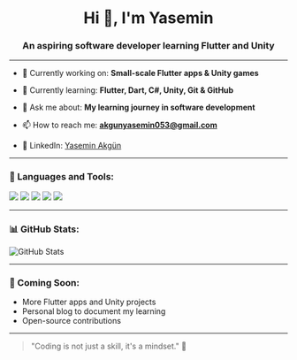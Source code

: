 <h1 align="center">Hi 👋, I'm Yasemin</h1>
<h3 align="center">An aspiring software developer learning Flutter and Unity</h3>

---

- 🔭 Currently working on: **Small-scale Flutter apps & Unity games**

- 🌱 Currently learning: **Flutter, Dart, C#, Unity, Git & GitHub**

- 💬 Ask me about: **My learning journey in software development**

- 📫 How to reach me: **akgunyasemin053@gmail.com**

- 🔗 LinkedIn: [Yasemin Akgün](https://www.linkedin.com/in/yasemin-akg%C3%BCn-1ba31b221/)

---

### 🚀 Languages and Tools:
<p align="left">
  <img src="https://img.shields.io/badge/Dart-0175C2?style=for-the-badge&logo=dart&logoColor=white"/>
  <img src="https://img.shields.io/badge/Flutter-02569B?style=for-the-badge&logo=flutter&logoColor=white"/>
  <img src="https://img.shields.io/badge/Unity-100000?style=for-the-badge&logo=unity&logoColor=white"/>
  <img src="https://img.shields.io/badge/Git-F05032?style=for-the-badge&logo=git&logoColor=white"/>
  <img src="https://img.shields.io/badge/GitHub-121013?style=for-the-badge&logo=github&logoColor=white"/>
</p>

---

### 📊 GitHub Stats:
![GitHub Stats](https://github-readme-stats.vercel.app/api?username=ysmnqkgn&show_icons=true&theme=radical)

---

### 🌱 Coming Soon:
- More Flutter apps and Unity projects
- Personal blog to document my learning
- Open-source contributions

---

> "Coding is not just a skill, it's a mindset." 🧠
